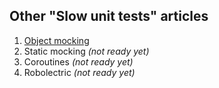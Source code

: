 ## Other "Slow unit tests" articles

1. [Object mocking]()
2. Static mocking *(not ready yet)*
3. Coroutines *(not ready yet)*
4. Robolectric *(not ready yet)*